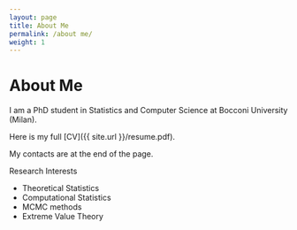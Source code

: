 ```yaml
---
layout: page
title: About Me
permalink: /about me/
weight: 1
---
```


# **About Me**

I am a PhD student in Statistics and Computer Science at Bocconi University (Milan).

Here is my full [CV]({{ site.url }}/resume.pdf).

My contacts are at the end of the page.

Research Interests 

* Theoretical Statistics
* Computational Statistics
* MCMC methods
* Extreme Value Theory
